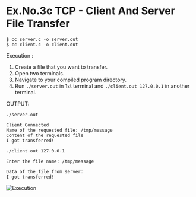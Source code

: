 # Ex.No.3c TCP - Client And Server File Transfer

```
$ cc server.c -o server.out
$ cc client.c -o client.out
```

Execution :

1. Create a file that you want to transfer.
2. Open two terminals.
3. Navigate to your compiled program directory.
4. Run `./server.out` in 1st terminal and `./client.out 127.0.0.1` in another terminal.

OUTPUT:

`./server.out`

```
Client Connected
Name of the requested file: /tmp/message
Content of the requested file
I got transferred!
```

`./client.out 127.0.0.1`

```
Enter the file name: /tmp/message

Data of the file from server:
I got transferred!
```

![Execution](https://i.postimg.cc/nc2GgHLZ/Screenshot-2023-08-15-11-21-07.png)